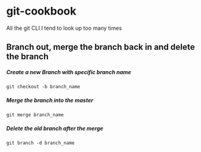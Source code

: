 # git-cookbook
All the git CLI I tend to look up too many times

## Branch out, merge the branch back in and delete the branch

##### Create a new Branch with specific branch name
```git checkout -b branch_name```

##### Merge the branch into the master
```git merge branch_name```

##### Delete the old branch after the merge
```git branch -d branch_name```
